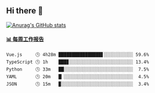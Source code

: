 ## Hi there 👋

[![Anurag's GitHub stats](https://github-readme-stats.vercel.app/api?username=OriLight152)](https://github.com/anuraghazra/github-readme-stats)

<!--
**OriLight152/OriLight152** is a ✨ _special_ ✨ repository because its `README.md` (this file) appears on your GitHub profile.

Here are some ideas to get you started:

- 🔭 I’m currently working on ...
- 🌱 I’m currently learning ...
- 👯 I’m looking to collaborate on ...
- 🤔 I’m looking for help with ...
- 💬 Ask me about ...
- 📫 How to reach me: ...
- 😄 Pronouns: ...
- ⚡ Fun fact: ...
-->

<!-- waka-box start -->
#### <a href="https://gist.github.com/92c8d5b388768c10efcba86e82b7c4fb" target="_blank">📊 每周工作报告</a>
```text
Vue.js     🕓 4h28m ████████████████▋░░░░░░░░░░░ 59.6%
TypeScript 🕓 1h    ███▊░░░░░░░░░░░░░░░░░░░░░░░░ 13.4%
Python     🕓 33m   ██░░░░░░░░░░░░░░░░░░░░░░░░░░  7.5%
YAML       🕓 20m   █▏░░░░░░░░░░░░░░░░░░░░░░░░░░  4.5%
JSON       🕓 15m   ▉░░░░░░░░░░░░░░░░░░░░░░░░░░░  3.4%
```
<!-- Powered by https://github.com/journey-ad/waka-box-go . -->
<!-- waka-box end -->
